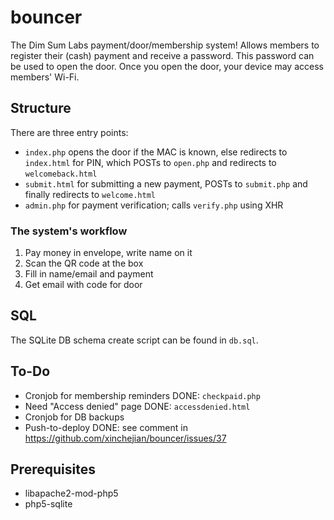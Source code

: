 # bouncer
The Dim Sum Labs payment/door/membership system! Allows members to register their (cash) payment and receive a password.
This password can be used to open the door. Once you open the door, your device may access members' Wi-Fi.

## Structure
There are three entry points:
* `index.php` opens the door if the MAC is known, else redirects to `index.html` for PIN, which POSTs to `open.php` and redirects to `welcomeback.html`
* `submit.html` for submitting a new payment, POSTs to `submit.php` and finally redirects to `welcome.html`
* `admin.php` for payment verification; calls `verify.php` using XHR

### The system's workflow
1. Pay money in envelope, write name on it
1. Scan the QR code at the box
1. Fill in name/email and payment
1. Get email with code for door

## SQL
The SQLite DB schema create script can be found in `db.sql`.

## To-Do
* Cronjob for membership reminders DONE: `checkpaid.php`
* Need "Access denied" page DONE: `accessdenied.html`
* Cronjob for DB backups
* Push-to-deploy DONE: see comment in https://github.com/xinchejian/bouncer/issues/37

## Prerequisites
* libapache2-mod-php5
* php5-sqlite

